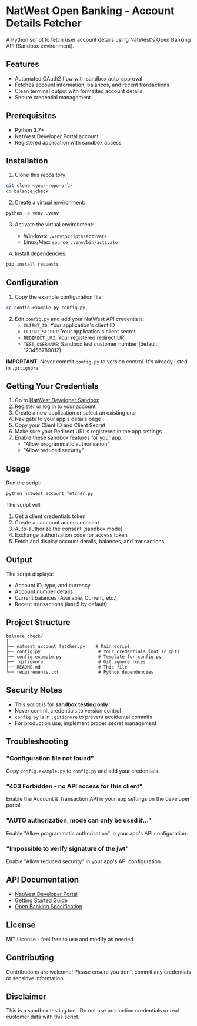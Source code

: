 # NatWest Open Banking - Account Details Fetcher

A Python script to fetch user account details using NatWest's Open Banking API (Sandbox environment).

## Features

- Automated OAuth2 flow with sandbox auto-approval
- Fetches account information, balances, and recent transactions
- Clean terminal output with formatted account details
- Secure credential management

## Prerequisites

- Python 3.7+
- NatWest Developer Portal account
- Registered application with sandbox access

## Installation

1. Clone this repository:
```bash
git clone <your-repo-url>
cd balance_check
```

2. Create a virtual environment:
```bash
python -m venv .venv
```

3. Activate the virtual environment:
   - Windows: `.venv\Scripts\activate`
   - Linux/Mac: `source .venv/bin/activate`

4. Install dependencies:
```bash
pip install requests
```

## Configuration

1. Copy the example configuration file:
```bash
cp config.example.py config.py
```

2. Edit `config.py` and add your NatWest API credentials:
   - `CLIENT_ID`: Your application's client ID
   - `CLIENT_SECRET`: Your application's client secret
   - `REDIRECT_URI`: Your registered redirect URI
   - `TEST_USERNAME`: Sandbox test customer number (default: 123456789012)

**IMPORTANT**: Never commit `config.py` to version control. It's already listed in `.gitignore`.

## Getting Your Credentials

1. Go to [NatWest Developer Sandbox](https://developer.sandbox.natwest.com/)
2. Register or log in to your account
3. Create a new application or select an existing one
4. Navigate to your app's details page
5. Copy your Client ID and Client Secret
6. Make sure your Redirect URI is registered in the app settings
7. Enable these sandbox features for your app:
   - "Allow programmatic authorisation"
   - "Allow reduced security"

## Usage

Run the script:
```bash
python natwest_account_fetcher.py
```

The script will:
1. Get a client credentials token
2. Create an account access consent
3. Auto-authorize the consent (sandbox mode)
4. Exchange authorization code for access token
5. Fetch and display account details, balances, and transactions

## Output

The script displays:
- Account ID, type, and currency
- Account number details
- Current balances (Available, Current, etc.)
- Recent transactions (last 5 by default)

## Project Structure

```
balance_check/
│
├── natwest_account_fetcher.py    # Main script
├── config.py                      # Your credentials (not in git)
├── config.example.py              # Template for config.py
├── .gitignore                     # Git ignore rules
├── README.md                      # This file
└── requirements.txt               # Python dependencies
```

## Security Notes

- This script is for **sandbox testing only**
- Never commit credentials to version control
- `config.py` is in `.gitignore` to prevent accidental commits
- For production use, implement proper secret management

## Troubleshooting

### "Configuration file not found"
Copy `config.example.py` to `config.py` and add your credentials.

### "403 Forbidden - no API access for this client"
Enable the Account & Transaction API in your app settings on the developer portal.

### "AUTO authorization_mode can only be used if..."
Enable "Allow programmatic authorisation" in your app's API configuration.

### "Impossible to verify signature of the jwt"
Enable "Allow reduced security" in your app's API configuration.

## API Documentation

- [NatWest Developer Portal](https://developer.sandbox.natwest.com/)
- [Getting Started Guide](https://developer.sandbox.natwest.com/api-catalog/4767019/getting-started)
- [Open Banking Specification](https://standards.openbanking.org.uk/)

## License

MIT License - feel free to use and modify as needed.

## Contributing

Contributions are welcome! Please ensure you don't commit any credentials or sensitive information.

## Disclaimer

This is a sandbox testing tool. Do not use production credentials or real customer data with this script.